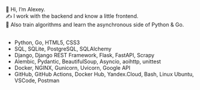 <div>👋 Hi, I’m Alexey.</div>
<div>✍️ I work with the backend and know a little frontend.</div>
<div>🧠 Also train algorithms and learn the asynchronous side of Python & Go.</div>
<br>

- Python, Go, HTML5, CSS3
- SQL, SQLite, PostgreSQL, SQLAlchemy
- Django, Django REST Framework, Flask, FastAPI, Scrapy
- Alembic, Pydantic, BeautifulSoup, Asyncio, aoihttp, unittest
- Docker, NGINX, Gunicorn, Uvicorn, Google API
- GitHub, GitHub Actions, Docker Hub, Yandex.Cloud, Bash, Linux Ubuntu, VSCode, Postman

<!---
AlexeyPlz/AlexeyPlz is a ✨ special ✨ repository because its `README.md` (this file) appears on your GitHub profile.
You can click the Preview link to take a look at your changes.
--->
